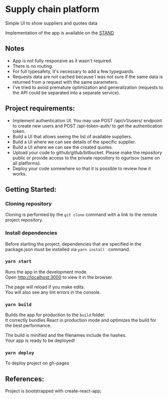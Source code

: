 # Supply chain platform

Simple UI to show suppliers and quotes data

Implementation of the app is available on the [STAND](https://feinminen.github.io/supply-chain-platform/)

## Notes

- App is not fully responsive as it wasn't required.
- There is no routing.
- For full typesafety, it's necessary to add a few typeguards.
- Requests data are not cached because I was not sure if the same data is returned from a request with the same parameters.
- I've tried to avoid premature optimization and generalization (requests to the API could be separated into a separate service).

## Project requirements:

- Implement authentication UI. You may use POST /api/v1/users/ endpoint to create new users and POST /api-token-auth/ to get the authentication token.
- Build a UI that allows seeing the list of available suppliers.
- Build a UI where we can see details of the specific supplier.
- Build a UI where we can see the created quotes.
- Upload your code to github/gitlub/bitbucket. Please make the repository public or provide access to the private repository to ogurtsov (same on all platforms).
- Deploy your code somewhere so that it is possible to review how it works.

## Getting Started:

### Cloning repository

Cloning is performed by the ```git clone``` command with a link to the remote project repository.

### Install dependencies

Before starting the project, dependencies that are specified in the package.json must be installed via ```yarn install ``` command.

### `yarn start`

Runs the app in the development mode.\
Open [http://localhost:3000](http://localhost:3000) to view it in the browser.

The page will reload if you make edits.\
You will also see any lint errors in the console.


### `yarn build`

Builds the app for production to the `build` folder.\
It correctly bundles React in production mode and optimizes the build for the best performance.

The build is minified and the filenames include the hashes.\
Your app is ready to be deployed!

### `yarn deploy`

To deploy project on gh-pages


## References:

Project is bootstrapped with create-react-app;

